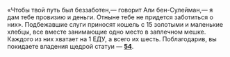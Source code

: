 «Чтобы твой путь был беззаботен,— говорит Али бен-Сулейман,— я дам тебе провизию и деньги. Отныне тебе не придется заботиться о них». Подбежавшие слуги приносят кошель с 15 золотыми и маленькие хлебцы, все вместе занимающие одно место в заплечном мешке. Каждого из них хватает на 1 ЕДУ, а всего их шесть. Поблагодарив, вы покидаете владения щедрой статуи — [**54**](#n_54).

